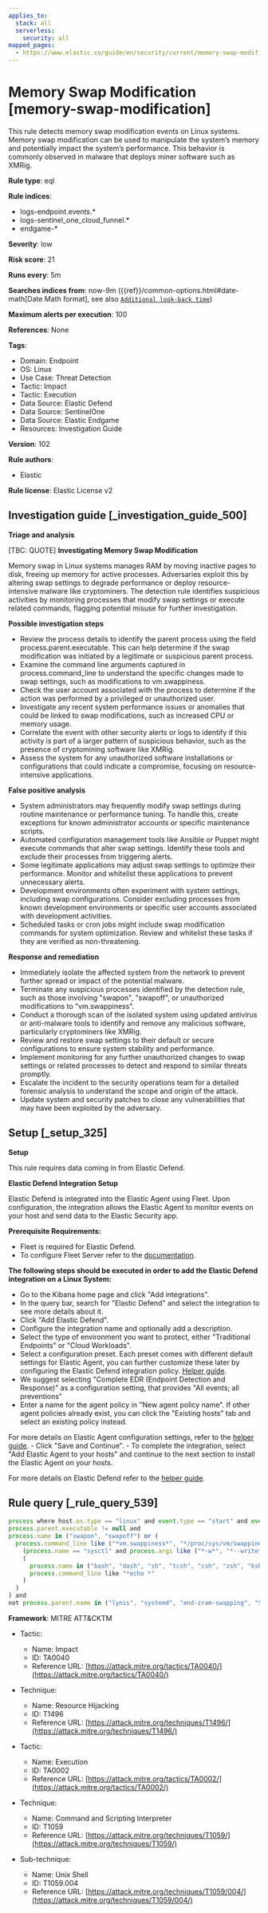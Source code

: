 ```yaml
---
applies_to:
  stack: all
  serverless:
    security: all
mapped_pages:
  - https://www.elastic.co/guide/en/security/current/memory-swap-modification.html
---
```


# Memory Swap Modification [memory-swap-modification]

This rule detects memory swap modification events on Linux systems. Memory swap modification can be used to manipulate the system’s memory and potentially impact the system’s performance. This behavior is commonly observed in malware that deploys miner software such as XMRig.

**Rule type**: eql

**Rule indices**:

* logs-endpoint.events.*
* logs-sentinel_one_cloud_funnel.*
* endgame-*

**Severity**: low

**Risk score**: 21

**Runs every**: 5m

**Searches indices from**: now-9m ({{ref}}/common-options.html#date-math[Date Math format], see also [`Additional look-back time`](docs-content://solutions/security/detect-and-alert/create-detection-rule.md#rule-schedule))

**Maximum alerts per execution**: 100

**References**: None

**Tags**:

* Domain: Endpoint
* OS: Linux
* Use Case: Threat Detection
* Tactic: Impact
* Tactic: Execution
* Data Source: Elastic Defend
* Data Source: SentinelOne
* Data Source: Elastic Endgame
* Resources: Investigation Guide

**Version**: 102

**Rule authors**:

* Elastic

**Rule license**: Elastic License v2

## Investigation guide [_investigation_guide_500]

**Triage and analysis**

[TBC: QUOTE]
**Investigating Memory Swap Modification**

Memory swap in Linux systems manages RAM by moving inactive pages to disk, freeing up memory for active processes. Adversaries exploit this by altering swap settings to degrade performance or deploy resource-intensive malware like cryptominers. The detection rule identifies suspicious activities by monitoring processes that modify swap settings or execute related commands, flagging potential misuse for further investigation.

**Possible investigation steps**

* Review the process details to identify the parent process using the field process.parent.executable. This can help determine if the swap modification was initiated by a legitimate or suspicious parent process.
* Examine the command line arguments captured in process.command_line to understand the specific changes made to swap settings, such as modifications to vm.swappiness.
* Check the user account associated with the process to determine if the action was performed by a privileged or unauthorized user.
* Investigate any recent system performance issues or anomalies that could be linked to swap modifications, such as increased CPU or memory usage.
* Correlate the event with other security alerts or logs to identify if this activity is part of a larger pattern of suspicious behavior, such as the presence of cryptomining software like XMRig.
* Assess the system for any unauthorized software installations or configurations that could indicate a compromise, focusing on resource-intensive applications.

**False positive analysis**

* System administrators may frequently modify swap settings during routine maintenance or performance tuning. To handle this, create exceptions for known administrator accounts or specific maintenance scripts.
* Automated configuration management tools like Ansible or Puppet might execute commands that alter swap settings. Identify these tools and exclude their processes from triggering alerts.
* Some legitimate applications may adjust swap settings to optimize their performance. Monitor and whitelist these applications to prevent unnecessary alerts.
* Development environments often experiment with system settings, including swap configurations. Consider excluding processes from known development environments or specific user accounts associated with development activities.
* Scheduled tasks or cron jobs might include swap modification commands for system optimization. Review and whitelist these tasks if they are verified as non-threatening.

**Response and remediation**

* Immediately isolate the affected system from the network to prevent further spread or impact of the potential malware.
* Terminate any suspicious processes identified by the detection rule, such as those involving "swapon", "swapoff", or unauthorized modifications to "vm.swappiness".
* Conduct a thorough scan of the isolated system using updated antivirus or anti-malware tools to identify and remove any malicious software, particularly cryptominers like XMRig.
* Review and restore swap settings to their default or secure configurations to ensure system stability and performance.
* Implement monitoring for any further unauthorized changes to swap settings or related processes to detect and respond to similar threats promptly.
* Escalate the incident to the security operations team for a detailed forensic analysis to understand the scope and origin of the attack.
* Update system and security patches to close any vulnerabilities that may have been exploited by the adversary.


## Setup [_setup_325]

**Setup**

This rule requires data coming in from Elastic Defend.

**Elastic Defend Integration Setup**

Elastic Defend is integrated into the Elastic Agent using Fleet. Upon configuration, the integration allows the Elastic Agent to monitor events on your host and send data to the Elastic Security app.

**Prerequisite Requirements:**

* Fleet is required for Elastic Defend.
* To configure Fleet Server refer to the [documentation](docs-content://reference/ingestion-tools/fleet/fleet-server.md).

**The following steps should be executed in order to add the Elastic Defend integration on a Linux System:**

* Go to the Kibana home page and click "Add integrations".
* In the query bar, search for "Elastic Defend" and select the integration to see more details about it.
* Click "Add Elastic Defend".
* Configure the integration name and optionally add a description.
* Select the type of environment you want to protect, either "Traditional Endpoints" or "Cloud Workloads".
* Select a configuration preset. Each preset comes with different default settings for Elastic Agent, you can further customize these later by configuring the Elastic Defend integration policy. [Helper guide](docs-content://solutions/security/configure-elastic-defend/configure-an-integration-policy-for-elastic-defend.md).
* We suggest selecting "Complete EDR (Endpoint Detection and Response)" as a configuration setting, that provides "All events; all preventions"
* Enter a name for the agent policy in "New agent policy name". If other agent policies already exist, you can click the "Existing hosts" tab and select an existing policy instead.

For more details on Elastic Agent configuration settings, refer to the [helper guide](docs-content://reference/ingestion-tools/fleet/agent-policy.md). - Click "Save and Continue". - To complete the integration, select "Add Elastic Agent to your hosts" and continue to the next section to install the Elastic Agent on your hosts.

For more details on Elastic Defend refer to the [helper guide](docs-content://solutions/security/configure-elastic-defend/install-elastic-defend.md).


## Rule query [_rule_query_539]

```js
process where host.os.type == "linux" and event.type == "start" and event.action in ("exec", "exec_event", "start") and
process.parent.executable != null and
process.name in ("swapon", "swapoff") or (
  process.command_line like ("*vm.swappiness*", "*/proc/sys/vm/swappiness*") and (
    (process.name == "sysctl" and process.args like ("*-w*", "*--write*", "*=*")) or
    (
      process.name in ("bash", "dash", "sh", "tcsh", "csh", "zsh", "ksh", "fish") and process.args == "-c" and
      process.command_line like "*echo *"
    )
  )
) and
not process.parent.name in ("lynis", "systemd", "end-zram-swapping", "SyxsenseResponder", "tuned", "platform-python", "timeout")
```

**Framework**: MITRE ATT&CKTM

* Tactic:

    * Name: Impact
    * ID: TA0040
    * Reference URL: [https://attack.mitre.org/tactics/TA0040/](https://attack.mitre.org/tactics/TA0040/)

* Technique:

    * Name: Resource Hijacking
    * ID: T1496
    * Reference URL: [https://attack.mitre.org/techniques/T1496/](https://attack.mitre.org/techniques/T1496/)

* Tactic:

    * Name: Execution
    * ID: TA0002
    * Reference URL: [https://attack.mitre.org/tactics/TA0002/](https://attack.mitre.org/tactics/TA0002/)

* Technique:

    * Name: Command and Scripting Interpreter
    * ID: T1059
    * Reference URL: [https://attack.mitre.org/techniques/T1059/](https://attack.mitre.org/techniques/T1059/)

* Sub-technique:

    * Name: Unix Shell
    * ID: T1059.004
    * Reference URL: [https://attack.mitre.org/techniques/T1059/004/](https://attack.mitre.org/techniques/T1059/004/)



